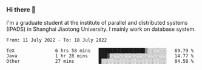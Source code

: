### Hi there 👋

I'm a graduate student at the institute of parallel and distributed systems (IPADS) in Shanghai Jiaotong University. I mainly work on database system.

<!--START_SECTION:waka-->

```text
From: 11 July 2022 - To: 18 July 2022

TeX               6 hrs 58 mins   █████████████████▒░░░░░░░   69.79 %
Java              1 hr 28 mins    ███▓░░░░░░░░░░░░░░░░░░░░░   14.77 %
Other             27 mins         █░░░░░░░░░░░░░░░░░░░░░░░░   04.58 %
```

<!--END_SECTION:waka-->

<!--
**yqmmm/yqmmm** is a ✨ _special_ ✨ repository because its `README.md` (this file) appears on your GitHub profile.

Here are some ideas to get you started:

- 🔭 I’m currently working on ...
- 🌱 I’m currently learning ...
- 👯 I’m looking to collaborate on ...
- 🤔 I’m looking for help with ...
- 💬 Ask me about ...
- 📫 How to reach me: ...
- 😄 Pronouns: ...
- ⚡ Fun fact: ...
-->
